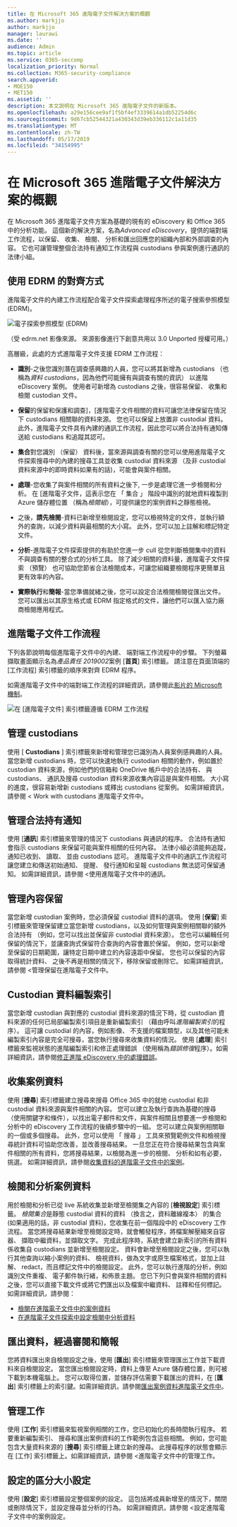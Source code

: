 ```yaml
---
title: 在 Microsoft 365 進階電子文件解決方案的概觀
ms.author: markjjo
author: markjjo
manager: laurawi
ms.date: ''
audience: Admin
ms.topic: article
ms.service: O365-seccomp
localization_priority: Normal
ms.collection: M365-security-compliance
search.appverid:
- MOE150
- MET150
ms.assetid: ''
description: 本文說明在 Microsoft 365 進階電子文件的新版本。
ms.openlocfilehash: a29e156cee9af1f5bf4ef3339614a1db52254d6c
ms.sourcegitcommit: 9d67cb52544321a430343d39eb336112c1a11d35
ms.translationtype: MT
ms.contentlocale: zh-TW
ms.lasthandoff: 05/17/2019
ms.locfileid: "34154995"
---
```

# <a name="overview-of-the-advanced-ediscovery-solution-in-microsoft-365"></a>在 Microsoft 365 進階電子文件解決方案的概觀

在 Microsoft 365 進階電子文件方案為基礎的現有的 eDiscovery 和 Office 365 中的分析功能。 這個新的解決方案，名為*Advanced eDiscovery*，提供的端對端工作流程，以保留、 收集、 檢閱、 分析和匯出回應您的組織內部和外部調查的內容。 它也可讓管理整個合法持有通知工作流程與 custodians 參與案例進行通訊的法律小組。 

## <a name="alignment-with-edrm"></a>使用 EDRM 的對齊方式

進階電子文件的內建工作流程配合電子文件探索處理程序所述的電子搜索參照模型 (EDRM)。 

![電子探索參照模型 (EDRM)](../media/EDRMv1.png)

（受 edrm.net 影像來源。 來源影像進行下創意共用以 3.0 Unported 授權可用。）

高層級，此處的方式進階電子文件支援 EDRM 工作流程：

- **識別**-之後您識別潛在調查感興趣的人員，您可以將其新增為 custodians （也稱為*資料 custodians*，因為他們可能擁有與調查有關的資訊） 以進階eDiscovery 案例。 使用者可新增為 custodians 之後，很容易保留、 收集和檢閱 custodian 文件。

- **保留**的保留和保護和調查]，[進階電子文件相關的資料可讓您法律保留在情況下 custodians 相關聯的資料來源。 您也可以保留上放置非 custodial 資料。 此外，進階電子文件具有內建的通訊工作流程，因此您可以將合法持有通知傳送給 custodians 和追蹤其認可。

- **集合**對您識別 （保留） 資料後，當來源與調查有關的您可以使用進階電子文件探索搜尋中的內建的搜尋工具並收集 custodial 資料來源 （及非 custodial 資料來源中的即時資料如果有的話)，可能會與案件相關。

- **處理**-您收集了與案件相關的所有資料之後下, 一步是處理它進一步檢閱和分析。 在 [進階電子文件，這表示您在 「 集合 」 階段中識別的就地資料複製到 Azure 儲存體位置 （稱為*檢閱組*），可提供讓您的案例資料之靜態檢視。 
 
- 之後，**請先檢閱**-資料已新增至檢閱設定，您可以檢視特定的文件，並執行額外的查詢，以減少資料與最相關的大小寫。 此外，您可以加上註解和標記特定文件。
 
- **分析**-進階電子文件探索提供的有助於您進一步 cull 從您判斷檢閱集中的資料不與調查有關的整合式的分析工具。 除了減少相關的資料量，進階電子文件探索 （預覽） 也可協助您節省合法檢閱成本，可讓您組織要檢閱程序更簡單且更有效率的內容。

- **實際執行**和**簡報**-當您準備就緒之後，您可以設定合法檢閱檢閱從匯出文件。 您可以匯出以其原生格式或 EDRM 指定格式的文件，讓他們可以匯入協力廠商檢閱應用程式。

## <a name="advanced-ediscovery-workflow"></a>進階電子文件工作流程

下列各節說明每個進階電子文件中的內建、 端對端工作流程中的步驟。 下列螢幕擷取畫面顯示名為*產品責任 2019002*案例 [**首頁**] 索引標籤。 請注意在頁面頂端的 [工作流程] 索引標籤的順序來對齊 EDRM 程序。 

如需進階電子文件中的端對端工作流程的詳細資訊，請參閱此[影片的 Microsoft 機制](https://go.microsoft.com/fwlink/?linkid=2066133)。 

![在 [進階電子文件] 索引標籤遵循 EDRM 工作流程](../media/aedisco-homepage-1.png)

## <a name="managing-custodians"></a>管理 custodians

使用 [ **Custodians** ] 索引標籤來新增和管理您已識別為人員案例感興趣的人員。 當您新增 custodians 時，您可以快速地執行 custodian 相關的動作，例如置於 custodian 資料來源，例如他們的信箱和 OneDrive 帳戶中的合法持有、 與 custodians、 通訊及搜尋 custodian 資料來源收集內容這是與案件相關。 大小寫的進度，很容易新增新 custodians 或釋出 custodians 從案例。 如需詳細資訊，請參閱 < <b0>Work with custodians 進階電子文件中</b0>。

## <a name="managing-legal-hold-notifications"></a>管理合法持有通知

使用 [**通訊**] 索引標籤來管理的情況下 custodians 與通訊的程序。 合法持有通知會指示 custodians 來保留可能與案件相關的任何內容。 法律小組必須能夠追蹤，通知已收到、 讀取、 並由 custodians 認可。 進階電子文件中的通訊工作流程可讓您建立和傳送初始通知、 提醒、 發行通知和呈報 custodians 無法認可保留通知。 如需詳細資訊，請參閱 <<c0>使用進階電子文件中的通訊。

## <a name="managing-content-preservation"></a>管理內容保留

當您新增 custodian 案例時，您必須保留 custodial 資料的選項。 使用 [**保留**] 索引標籤來管理保留建立當您新增 custodians，以及如何管理與案例相關聯的額外合法持有 （例如，您可以找出並保留非 custodial 資料來源）。 您也可以編輯任何保留的情況下，並讓查詢式保留符合查詢的內容會置於保留。 例如，您可以新增至保留的日期範圍，讓特定日期中建立的內容遠距中保留。 您也可以保留的內容取得統計資料、 之後不再是相關的情況下，移除保留或刪除它。 如需詳細資訊，請參閱 <<c0>管理保留在進階電子文件中。

## <a name="indexing-custodian-data"></a>Custodian 資料編製索引

當您新增 custodian 與對應的 custodial 資料來源的情況下時，從 custodian 資料來源的任何已局部編製索引項目是重新編製索引 （藉由呼叫*進階編製索引*的程序）。 這可讓 custodial 的內容，例如影像、 不支援的檔案類型，以及其他可能未編製索引內容是完全可搜尋，當您執行搜尋來收集資料的情況。 使用 [**處理**] 索引標籤來監視狀態的進階編製索引和修正處理錯誤 （使用稱為*錯誤修復*程序）。如需詳細資訊，請參閱[修正進階 eDiscovery 中的處理錯誤](processing-data-for-case.md)。

## <a name="collecting-case-data"></a>收集案例資料

使用 [**搜尋**] 索引標籤建立搜尋來搜尋 Office 365 中的就地 custodial 和非 custodial 資料來源與案件相關的內容。 您可以建立及執行查詢為基礎的搜尋 （使用關鍵字和條件），以找出電子郵件和文件，與案件相關且想要進一步檢閱和分析中的 eDiscovery 工作流程的後續步驟中的一組。 您可以建立與案例相關聯的一個或多個搜尋。 此外，您可以使用 「 搜尋 」 工具來預覽範例文件和檢視搜尋統計資料可協助您改善，並改善搜尋結果。 一旦您正在符合搜尋結果包含與案件相關的所有資料，您將搜尋結果，以檢閱為進一步的檢閱、 分析和如有必要，挑選。 如需詳細資訊，請參閱[收集資料的進階電子文件中的案例](collecting-data-for-ediscovery.md)。

## <a name="reviewing-and-analyzing-case-data"></a>檢閱和分析案例資料

用於檢閱和分析已從 live 系統收集並新增至檢閱集之內容的 [**檢視設定**] 索引標籤。 *檢閱集合*是靜態 custodial 資料的資料 （換言之，資料離線複本） 的集合 (如果適用的話，非 custodial 資料)，您收集在前一個階段中的 eDiscovery 工作流程。 當您將搜尋結果新增至檢閱設定時，就會觸發程序，將檔案解壓縮來自容器、 擷取中繼資料，並擷取文字。 完成此程序時，系統會建立新索引的所有資料係收集自 custodians 並新增至檢閱設定。 資料會新增至檢閱設定之後，您可以執行其他查詢以縮小案例的資料、 檢視資料，做為文字或原生檔案格式，並加上註解、 redact，而且標記文件中的檢閱設定。 此外，您可以執行進階的分析，例如識別文件重複、 電子郵件執行緒，和佈景主題。 您已下列只會與案件相關的資料之後，您可以直接下載文件或將它們匯出以及檔案中繼資料、 註釋和任何標記。 如需詳細資訊，請參閱：

  - [檢閱在進階電子文件中的案例資料](reviewing-data-in-review-set.md)
  - [在進階電子文件探索中設定檢閱中分析資料](analyzing-data-in-review-set.md)

## <a name="exporting-data-for-review-and-presentation"></a>匯出資料，經過審閱和簡報

您將資料匯出來自檢閱設定之後，使用 [**匯出**] 索引標籤來管理匯出工作並下載資料來自檢閱設定。 當您匯出檢閱設定時，資料上傳至 Azure 儲存體位置，則可被下載到本機電腦上。 您可以取得位置，並儲存評估需要下載匯出的資料，在 [**匯出**] 索引標籤上的索引鍵。如需詳細資訊，請參閱[匯出案例資料進階電子文件中](exporting-data-ediscover20.md)。

## <a name="managing-jobs"></a>管理工作

使用 [**工作**] 索引標籤來監視案例相關的工作，您已初始化的長時間執行程序。 若要重新編製索引、 搜尋和匯出案例資料的工作範例包含這些相關。 例如，您可能包含大量資料來源的 [**搜尋**] 索引標籤上建立新的搜尋。 此搜尋程序的狀態會顯示在 [<b0>工作</b0>] 索引標籤上。如需詳細資訊，請參閱 <<c1>進階電子文件中的管理工作。

## <a name="configuring-case-settings"></a>設定的區分大小設定

使用 [**設定**] 索引標籤設定整個案例的設定。 這包括將成員新增至的情況下，關閉或刪除情況下，並設定搜尋並分析的行為。 如需詳細資訊，請參閱 <<c0>設定進階電子文件中的案例設定。
